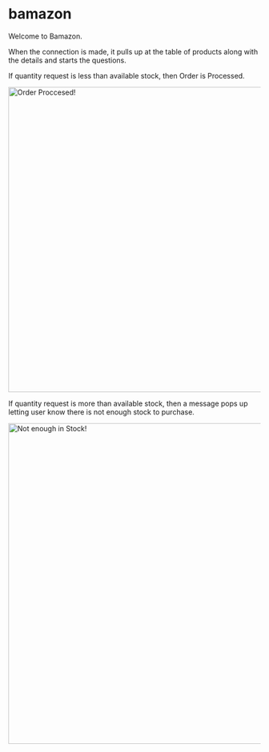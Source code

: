 # bamazon

Welcome to Bamazon.

When the connection is made, it pulls up at the table of products along with the details and starts the questions.

If quantity request is less than available stock, then Order is Processed.

<img width="609" alt="Order Proccesed!" src="https://user-images.githubusercontent.com/52174242/63404850-9ba1de00-c399-11e9-9825-7929967974ff.png">

If quantity request is more than available stock, then a message pops up letting user know there is not enough stock to purchase.

<img width="640" alt="Not enough in Stock!" src="https://user-images.githubusercontent.com/52174242/63404855-a0669200-c399-11e9-8332-c46649c17e7b.png">
